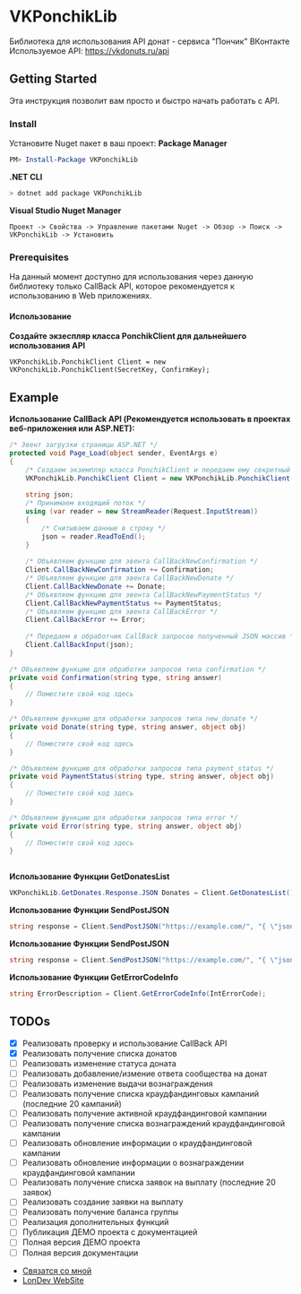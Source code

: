 # VKPonchikLib
Библиотека для использования API донат - сервиса "Пончик" ВКонтакте
Используемое API: https://vkdonuts.ru/api

## Getting Started
Эта инструкция позволит вам просто и быстро начать работать с API.

### Install
Установите Nuget пакет в ваш проект:
**Package Manager**
``` powershell
PM> Install-Package VKPonchikLib
```
**.NET CLI**
``` bash
> dotnet add package VKPonchikLib
```
**Visual Studio Nuget Manager**
```
Проект -> Свойства -> Управление пакетами Nuget -> Обзор -> Поиск -> VKPonchikLib -> Установить
```

### Prerequisites
На данный момент доступно для использования через данную библиотеку только CallBack API, которое рекомендуется к использованию в Web приложениях.

#### Использование
**Создайте экзеспляр класса PonchikClient для дальнейшего использования API**
```
VKPonchikLib.PonchikClient Client = new VKPonchikLib.PonchikClient(SecretKey, ConfirmKey);
```

## Example
**Использование CallBack API (Рекомендуется использовать в проектах веб-приложения или ASP.NET):**

```c#
/* Эвент загрузки страницы ASP.NET */
protected void Page_Load(object sender, EventArgs e)
{
    /* Создаем экземпляр класса PonchikClient и передаем ему секретный ключ и код подтверждения */
    VKPonchikLib.PonchikClient Client = new VKPonchikLib.PonchikClient(SecretKey, ConfirmKey);
    
    string json;
    /* Принимаем входящий поток */
    using (var reader = new StreamReader(Request.InputStream))
    {
        /* Считываем данные в строку */
        json = reader.ReadToEnd();
    }
    
    /* Объявляем функцию для эвента CallBackNewConfirmation */
    Client.CallBackNewConfirmation += Confirmation;
    /* Объявляем функцию для эвента CallBackNewDonate */
    Client.CallBackNewDonate += Donate;
    /* Объявляем функцию для эвента CallBackNewPaymentStatus */
    Client.CallBackNewPaymentStatus += PaymentStatus;
    /* Объявляем функцию для эвента CallBackError */
    Client.CallBackError += Error;
    
    /* Передаем в обработчик CallBack запросов полученный JSON массив */
    Client.CallBackInput(json);
}

/* Объявляем функцию для обработки запросов типа confirmation */
private void Confirmation(string type, string answer)
{
    // Поместите свой код здесь
}

/* Объявляем функцию для обработки запросов типа new_donate */
private void Donate(string type, string answer, object obj)
{
    // Поместите свой код здесь
}

/* Объявляем функцию для обработки запросов типа payment_status */
private void PaymentStatus(string type, string answer, object obj)
{
    // Поместите свой код здесь
}

/* Объявляем функцию для обработки запросов типа error */
private void Error(string type, string answer, object obj)
{
    // Поместите свой код здесь
}
        
```

**Использование Функции GetDonatesList**
```c#
VKPonchikLib.GetDonates.Response.JSON Donates = Client.GetDonatesList();
```

**Использование Функции SendPostJSON**
```c#
string response = Client.SendPostJSON("https://example.com/", "{ \"json\" }");
```

**Использование Функции SendPostJSON**
```c#
string response = Client.SendPostJSON("https://example.com/", "{ \"json\" }");
```

**Использование Функции GetErrorCodeInfo**
```c#
string ErrorDescription = Client.GetErrorCodeInfo(IntErrorCode);
```

## TODOs
- [x] Реализовать проверку и использование CallBack API
- [x] Реализовать получение списка донатов
- [ ] Реализовать изменение статуса доната
- [ ] Реализовать добавление/измение ответа сообщества на донат
- [ ] Реализовать изменение выдачи вознаграждения
- [ ] Реализовать получение списка краудфандинговых кампаний (последние 20 кампаний)
- [ ] Реализовать получение активной краудфандинговой кампании
- [ ] Реализовать получение списка вознаграждений краудфандинговой кампании
- [ ] Реализовать обновление информации о краудфандинговой кампании
- [ ] Реализовать обновление информации о вознаграждении краудфандинговой кампании
- [ ] Реализовать получение списка заявок на выплату (последние 20 заявок)
- [ ] Реализовать создание заявки на выплату
- [ ] Реализовать получение баланса группы
- [ ] Реализация дополнительных функций
- [ ] Публикация ДЕМО проекта с документацией
- [ ] Полная версия ДЕМО проекта
- [ ] Полная версия документации

* [Связатся со мной](https://vk.com/londonist)
* [LonDev WebSite](https://londev.ru)
